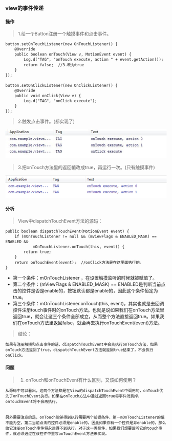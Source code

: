 ### view的事件传递 ###
#### 操作 ####
>1.给一个Button注册一个触摸事件和点击事件。

	button.setOnTouchListener(new OnTouchListener() {  
	    @Override  
	    public boolean onTouch(View v, MotionEvent event) {  
	        Log.d("TAG", "onTouch execute, action " + event.getAction());  
	        return false;  //3.改为true
	    }  
	}); 

	button.setOnClickListener(new OnClickListener() {  
	    @Override  
	    public void onClick(View v) {  
	        Log.d("TAG", "onClick execute");  
	    }  
	}); 

>2.触发点击事件。(都实现了)
	
![](button1.jpg)

>3.把onTouch方法里的返回值改成true，再运行一次。(只有触摸事件)

![](button2.png)

#### 分析 ####
>View中dispatchTouchEvent方法的源码：

    public boolean dispatchTouchEvent(MotionEvent event) {  
        if (mOnTouchListener != null && (mViewFlags & ENABLED_MASK) == ENABLED &&  
                mOnTouchListener.onTouch(this, event)) {  
            return true;  
        }  
        return onTouchEvent(event);  //onClick方法是在这里面执行的。
    } 
 
- 第一个条件：mOnTouchListener ，在设置触摸监听的时候就被赋值了。
- 第二个条件：(mViewFlags & ENABLED_MASK) == ENABLED是判断当前点击的控件是否是enable的，按钮默认都是enable的，因此这个条件恒定为true。
- 第三个条件：mOnTouchListener.onTouch(this, event)，其实也就是去回调控件注册touch事件时的onTouch方法。也就是说如果我们在onTouch方法里返回true，就会让这三个条件全部成立，从而整个方法直接返回true。如果我们在onTouch方法里返回false，就会再去执行onTouchEvent(event)方法。

>结论：
	
	如果有注册触摸和点击事件的话，dispatchTouchEvent中会先执行onTouch方法，如果onTouch方法返回了true，dispatchTouchEvent方法就返回true结束了，不会执行onClick。

#### 问题 ####
>1. onTouch和onTouchEvent有什么区别，又该如何使用？

	从源码中可以看出，这两个方法都是在View的dispatchTouchEvent中调用的，onTouch优先于onTouchEvent执行。如果在onTouch方法中通过返回true将事件消费掉，onTouchEvent将不会再执行。
	
	
	另外需要注意的是，onTouch能够得到执行需要两个前提条件，第一mOnTouchListener的值不能为空，第二当前点击的控件必须是enable的。因此如果你有一个控件是非enable的，那么给它注册onTouch事件将永远得不到执行。对于这一类控件，如果我们想要监听它的touch事件，就必须通过在该控件中重写onTouchEvent方法来实现。